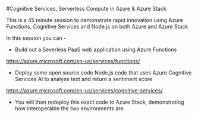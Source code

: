 #Cognitive Services, Serverless Compute in Azure & Azure Stack



This is a 45 minute session to demonstrate rapid innovation using Azure Functions, Cognitive Services and Node.js on both Azure and Azure Stack

In this session you can -

- Build out a Severless PaaS web application using Azure Functions

https://azure.microsoft.com/en-us/services/functions/ 


- Deploy some open source code Node.js code that uses Azure Cognitive Services AI to analyse text and return a sentiment score

https://azure.microsoft.com/en-us/services/cognitive-services/ 

- You will then redeploy this exact code to Azure Stack, demonstrating how interoperable the two environments are.

